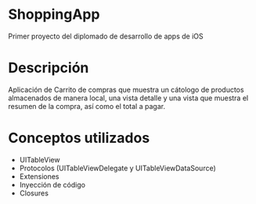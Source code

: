 # ShoppingApp
Primer proyecto del diplomado de desarrollo de apps de iOS

# Descripción
Aplicación de Carrito de compras que muestra un cátologo de productos almacenados de manera local, una vista detalle y una vista que muestra
el resumen de la compra, así como el total a pagar.

# Conceptos utilizados
 - UITableView
 - Protocolos (UITableViewDelegate y UITableViewDataSource)
 - Extensiones
 - Inyección de código
 - Closures
